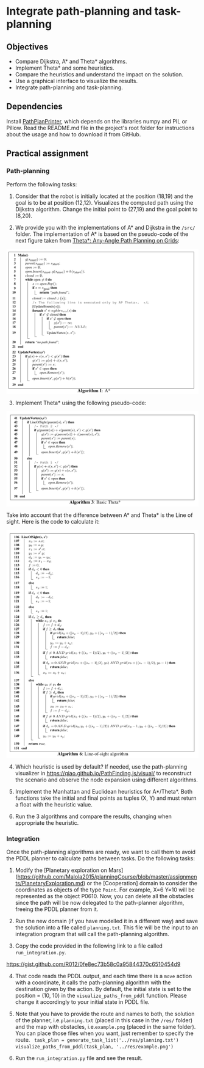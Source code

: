 # Integrate path-planning and task-planning

## Objectives

* Compare Dijkstra, A* and Theta* algorithms.
* Implement Theta* and some heuristics.
* Compare the heuristics and understand the impact on the solution.
* Use a graphical interface to visualize the results.
* Integrate path-planning and task-planning.


## Dependencies

Install [PathPlanPrinter](https://github.com/R012/PathPlanPrinter), which depends on the libraries numpy and PIL or Pillow. Read the README.md file in the project's root folder for instructions about the usage and how to download it from GitHub.


## Practical assignment

### Path-planning
Perform the following tasks:

1. Consider that the robot is initially located at the position (18,19) and the goal is to be at position (12,12). Visualizes the computed path using the Dijkstra algorithm. Change the initial point to  (27,19) and the goal point to (8,20).
   
2. We provide you with the implementations of A* and Dijkstra in the ```/src/``` folder. The implementation of A* is based on the  pseudo-code of the next figure taken from [Theta*: Any-Angle Path Planning on Grids](https://arxiv.org/pdf/1401.3843.pdf):

<img align="center" src="A*.png" width="600">

3. Implement Theta* using the following pseudo-code:

<img align="center" src="Theta*.png" width="600">

Take into account that the difference between A* and Theta* is the Line of sight. Here is the code to calculate it:

<img align="center" src="Lineofsight.png" width="600">

4. Which heuristic is used by default? If needed, use the path-planning visualizer in https://qiao.github.io/PathFinding.js/visual/ to reconstruct the scenario and observe the node expansion using different algorithms.

5. Implement the Manhattan and Euclidean heuristics for A*/Theta*. Both functions take the initial and final points as tuples (X, Y) and must return a float with the heuristic value.

6. Run the 3 algorithms and compare the results, changing when appropriate the heuristic.

### Integration

Once the path-planning algorithms are ready, we want to call them to avoid the PDDL planner to calculate paths between tasks. Do the following tasks:

1. Modify the [Planetary exploration on Mars] (https://github.com/Malola2015/planningCourse/blob/master/assignments/PlanetaryExploration.md) or the [Cooperation] domain to consider the coordinates as objects of the type ```Point```. For example, X=6 Y=10 will be represented as the object P0610. Now, you can delete all the obstacles since the path will be now delegated to the path-planner algorithm, freeing the PDDL planner from it.

2. Run the new domain (if you have modelled it in a different way) and save the solution into a file called ```planning.txt```. This file will be the input to an integration program that will call the path-planning algorithm.

3. Copy the code provided in the following link to a file called ```run_integration.py```. 

https://gist.github.com/R012/0fe8ec73b58c0a95844370c6510454d9

4. That code reads the PDDL output, and each time there is a ```move``` action with a coordinate, it calls the path-planning algorithm with the destination given by the action. By default, the initial state is set to the position = (10, 10) in the ```visualize_paths_from_pddl``` function. Please change it accordingly to your initial state in PDDL file.

5. Note that you have to provide the route and names to both, the solution of the planner, i.e.```planning.txt``` (placed in this case in the ```/res/``` folder) and the map with obstacles, i.e.```example.png``` (placed in the same folder). You can place those files when you want, just remember to specify the route.
``` task_plan = generate_task_list('../res/planning.txt')``` 
```visualize_paths_from_pddl(task_plan, '../res/example.png')``` 

5. Run the ```run_integration.py``` file and see the result.



